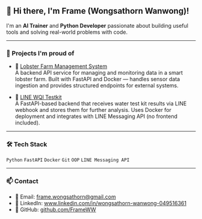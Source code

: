 ## 👋 Hi there, I'm Frame (Wongsathorn Wanwong)!

I'm an **AI Trainer** and **Python Developer** passionate about building useful tools and solving real-world problems with code.

---

### 🚀 Projects I'm proud of
- 🦞 [Lobster Farm Management System](https://github.com/FrameWW/SW_IOT_Backend)  
  A backend API service for managing and monitoring data in a smart lobster farm.
Built with FastAPI and Docker — handles sensor data ingestion and provides structured endpoints for external systems.

- 🌊 [LINE WQI Testkit](https://github.com/FrameWW/SW_WQI_Backend)  
  A FastAPI-based backend that receives water test kit results via LINE webhook and stores them for further analysis.
Uses Docker for deployment and integrates with LINE Messaging API (no frontend included).

---

### 🛠 Tech Stack
`Python` `FastAPI` `Docker` `Git` `OOP` `LINE Messaging API`

---

### 📫 Contact
- 📧 Email: frame.wongsathorn@gmail.com
- 💼 LinkedIn: www.linkedin.com/in/wongsathorn-wanwong-049516361
- 🔗 GitHub: [github.com/FrameWW](https://github.com/FrameWW)



